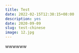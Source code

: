 ```yaml
---
title: Test
date: 2022-02-15T12:38:15+08:00
description: yes
date: 2020-09-09
slug: test-chinese
image: 12.jpg
---
```


wwwwww
